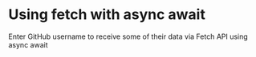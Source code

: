 # Using fetch with async await

Enter GitHub username to receive some of their data via Fetch API using async await